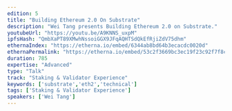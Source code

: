 ```yaml
---
edition: 5
title: "Building Ethereum 2.0 On Substrate"
description: "Wei Tang presents Building Ethereum 2.0 on Substrate."
youtubeUrl: "https://youtu.be/A9KNNS_uxpM"
ipfsHash: "QmbXaPT89XMwhNssoiGGX9JFqAQHTSdQkEfRjiZdV75dhm"
ethernaIndex: "https://etherna.io/embed/6344ab8bd64b3ecacdc0020d"
ethernaPermalink: "https://etherna.io/embed/53c2f3669bc3ec19f23c92f7f8cf8db322dbb603c4567a549dc769630ec9f33b"
duration: 785
expertise: "Advanced"
type: "Talk"
track: "Staking & Validator Experience"
keywords: ['substrate','eth2','technical']
tags: ['Staking & Validator Experience']
speakers: ['Wei Tang']
---
```

